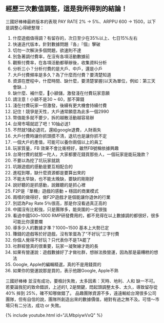 ## 經歷三次數值調整，這是我所得到的結論！

三國好棒棒最終版本的表現 PAY RATE 2% -> 5%、ARPPU 600 -> 1500，以下是調整心得總整理：

1. 什麼遊戲值得調？有留存的，次日至少在35%以上、七日15%左右 
2. 快速迭代版本，針對數據問題『各』『個』擊破
3. 切勿一次解決多個問題，欲速則不達
4. 別急著調付費率，在沒有各項活動數據前
5. 觀察付費率，在各項活動都舉辦後，收集資料分析
6. 分析三小？分析付費的是大戶、中戶，還是小戶
7. 大戶付費頻率是多久？為了什麼而付費？要清楚知道 
8. 資源在歷程中，什麼時間、缺什麼，要清楚掌握(以天為單位，例如：第三天會缺...) 
9. 缺什麼、補什麼，小額儲，激發淺在付費玩家意願
10. 請注意！小額不是30 ~ 60，那不算錢 
11. 淺在付費玩家一但激發，後續有更大機會持續付費 
12. 記住！競爭是天性，大戶通常願意為此多一個2990 
13. 幣值能多就不要少，拆的越散活動越容易辦 
14. 台灣市場就認了吧！10抽必送1 
15. 不然就1儲必退坑，還給google退費，人財兩失
16. 大戶付費時讓你抓頭摸不清，退坑也是讓你抓不定
17. 一個大戶的產值，可能可以養你兩個以上的員工
18. 玩家質量，FB 效果不會比衝榜好，雖然FB號稱依據興趣
19. 台灣付費的就那一陀人，大家都要花錢買那些人，一個玩家是能玩幾款？
20. 不要以為挖了坑玩家就跳 
21. 坑跟遊戲的感動是要互相配合的
21. 進程到哪，缺什麼資源都是要算出來的
22. 不能太早缺，也不能太晚缺，要缺的剛剛好
23. 說好聽的是抓感動，說難聽的是抓心裡 
24. F2P是『單機』遊戲的感動 + 穩固的商業模式
25. 兩樣的做得好，做F2P遊戲才是個能讓你退休的行業
26. 別認為Pay Rate 5％很高，那是你沒看過真正高的
27. 中國沒有比較強，只是團隊多，能突圍的一定很強
28. 看過中國500~1000 RMP研發費用的，都不見得在以上數據調的都很好，很多可能比你還要爛
29. 導多少人的數據才準？1000~1500 基本上大勢已定
30. 賺錢的遊戲等於好遊戲，沒有笨蛋為了“不好玩”三字付費
31. 你個人覺得不好玩？只代表你不是TA罷了
32. 社群經營真的很重要，玩家一凝聚線才跑的長
33. 如果有營運說：遊戲數據好了才做社群，想辦法換營運，因為那是最糟糕的想法
34. Google, Apple的編輯精選，真的不是用錢買的
35. 如果你的營運說那是買的，表示他跟Google, Apple不熟

三國好棒棒 並沒有成功，要檢討失敗，太多因素：天時、地利、人和 缺一不可。若要論我犯的致命錯誤，上述的1, 2是關鍵，悶起頭調整太多、太久，導致留存從 40% 摔到 25%，確不知哪做錯了。
品趣團隊資源不多，遠遠輸給台灣很多公司團隊，但有自信的說，團隊所創造出來的數據價值，絕對有過之無不及。可惜～市場只有二分法，成功 or 失敗。

{% include youtube.html id="JLMbpiywVxQ" %}
